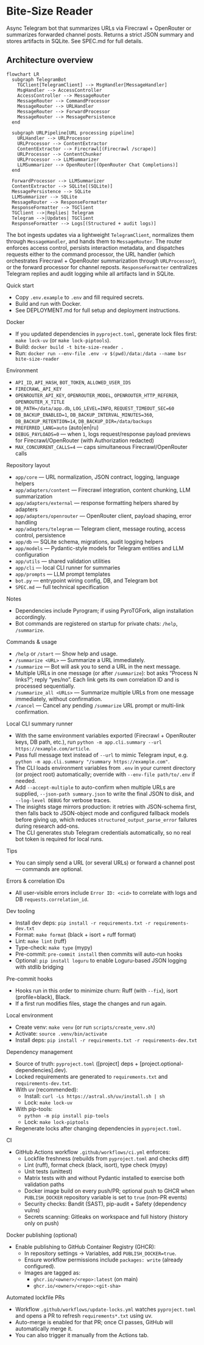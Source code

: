 # Bite‑Size Reader

Async Telegram bot that summarizes URLs via Firecrawl + OpenRouter or summarizes forwarded channel posts. Returns a strict JSON summary and stores artifacts in SQLite. See SPEC.md for full details.

## Architecture overview

```mermaid
flowchart LR
  subgraph TelegramBot
    TGClient[TelegramClient] --> MsgHandler[MessageHandler]
    MsgHandler --> AccessController
    AccessController --> MessageRouter
    MessageRouter --> CommandProcessor
    MessageRouter --> URLHandler
    MessageRouter --> ForwardProcessor
    MessageRouter --> MessagePersistence
  end

  subgraph URLPipeline[URL processing pipeline]
    URLHandler --> URLProcessor
    URLProcessor --> ContentExtractor
    ContentExtractor --> Firecrawl[(Firecrawl /scrape)]
    URLProcessor --> ContentChunker
    URLProcessor --> LLMSummarizer
    LLMSummarizer --> OpenRouter[(OpenRouter Chat Completions)]
  end

  ForwardProcessor --> LLMSummarizer
  ContentExtractor --> SQLite[(SQLite)]
  MessagePersistence --> SQLite
  LLMSummarizer --> SQLite
  MessageRouter --> ResponseFormatter
  ResponseFormatter --> TGClient
  TGClient -->|Replies| Telegram
  Telegram -->|Updates| TGClient
  ResponseFormatter --> Logs[(Structured + audit logs)]
```

The bot ingests updates via a lightweight `TelegramClient`, normalizes them through `MessageHandler`, and hands them to `MessageRouter`. The router enforces access control, persists interaction metadata, and dispatches requests either to the command processor, the URL handler (which orchestrates Firecrawl + OpenRouter summarization through `URLProcessor`), or the forward processor for channel reposts. `ResponseFormatter` centralizes Telegram replies and audit logging while all artifacts land in SQLite.

Quick start
- Copy `.env.example` to `.env` and fill required secrets.
- Build and run with Docker.
- See DEPLOYMENT.md for full setup and deployment instructions.

Docker
- If you updated dependencies in `pyproject.toml`, generate lock files first: `make lock-uv` (or `make lock-piptools`).
- Build: `docker build -t bite-size-reader .`
- Run: `docker run --env-file .env -v $(pwd)/data:/data --name bsr bite-size-reader`

Environment
- `API_ID`, `API_HASH`, `BOT_TOKEN`, `ALLOWED_USER_IDS`
- `FIRECRAWL_API_KEY`
- `OPENROUTER_API_KEY`, `OPENROUTER_MODEL`, `OPENROUTER_HTTP_REFERER`, `OPENROUTER_X_TITLE`
- `DB_PATH=/data/app.db`, `LOG_LEVEL=INFO`, `REQUEST_TIMEOUT_SEC=60`
- `DB_BACKUP_ENABLED=1`, `DB_BACKUP_INTERVAL_MINUTES=360`, `DB_BACKUP_RETENTION=14`, `DB_BACKUP_DIR=/data/backups`
- `PREFERRED_LANG=auto` (auto|en|ru)
- `DEBUG_PAYLOADS=0` — when `1`, logs request/response payload previews for Firecrawl/OpenRouter (with Authorization redacted)
 - `MAX_CONCURRENT_CALLS=4` — caps simultaneous Firecrawl/OpenRouter calls

Repository layout
- `app/core` — URL normalization, JSON contract, logging, language helpers
- `app/adapters/content` — Firecrawl integration, content chunking, LLM summarization
- `app/adapters/external` — response formatting helpers shared by adapters
- `app/adapters/openrouter` — OpenRouter client, payload shaping, error handling
- `app/adapters/telegram` — Telegram client, message routing, access control, persistence
- `app/db` — SQLite schema, migrations, audit logging helpers
- `app/models` — Pydantic-style models for Telegram entities and LLM configuration
- `app/utils` — shared validation utilities
- `app/cli` — local CLI runner for summaries
- `app/prompts` — LLM prompt templates
- `bot.py` — entrypoint wiring config, DB, and Telegram bot
- `SPEC.md` — full technical specification

Notes
- Dependencies include Pyrogram; if using PyroTGFork, align installation accordingly.
- Bot commands are registered on startup for private chats: `/help`, `/summarize`.

Commands & usage
- `/help` or `/start` — Show help and usage.
- `/summarize <URL>` — Summarize a URL immediately.
- `/summarize` — Bot will ask you to send a URL in the next message.
- Multiple URLs in one message (or after `/summarize`): bot asks “Process N links?”; reply “yes/no”. Each link gets its own correlation ID and is processed sequentially.
- `/summarize_all <URLs>` — Summarize multiple URLs from one message immediately, without confirmation.
- `/cancel` — Cancel any pending `/summarize` URL prompt or multi-link confirmation.

Local CLI summary runner
- With the same environment variables exported (Firecrawl + OpenRouter keys, DB path, etc.), run `python -m app.cli.summary --url https://example.com/article`.
- Pass full message text instead of `--url` to mimic Telegram input, e.g. `python -m app.cli.summary "/summary https://example.com"`.
- The CLI loads environment variables from `.env` in your current directory (or project root) automatically; override with `--env-file path/to/.env` if needed.
- Add `--accept-multiple` to auto-confirm when multiple URLs are supplied, `--json-path summary.json` to write the final JSON to disk, and `--log-level DEBUG` for verbose traces.
- The insights stage mirrors production: it retries with JSON-schema first, then falls back to JSON-object mode and configured fallback models before giving up, which reduces `structured_output_parse_error` failures during research add-ons.
- The CLI generates stub Telegram credentials automatically, so no real bot token is required for local runs.

Tips
- You can simply send a URL (or several URLs) or forward a channel post — commands are optional.

Errors & correlation IDs
- All user-visible errors include `Error ID: <cid>` to correlate with logs and DB `requests.correlation_id`.

Dev tooling
- Install dev deps: `pip install -r requirements.txt -r requirements-dev.txt`
- Format: `make format` (black + isort + ruff format)
- Lint: `make lint` (ruff)
- Type-check: `make type` (mypy)
- Pre-commit: `pre-commit install` then commits will auto-run hooks
- Optional: `pip install loguru` to enable Loguru-based JSON logging with stdlib bridging

Pre-commit hooks
- Hooks run in this order to minimize churn: Ruff (with `--fix`), isort (profile=black), Black.
- If a first run modifies files, stage the changes and run again.

Local environment
- Create venv: `make venv` (or run `scripts/create_venv.sh`)
- Activate: `source .venv/bin/activate`
- Install deps: `pip install -r requirements.txt -r requirements-dev.txt`

Dependency management
- Source of truth: `pyproject.toml` ([project] deps + [project.optional-dependencies].dev).
- Locked requirements are generated to `requirements.txt` and `requirements-dev.txt`.
- With uv (recommended):
  - Install: `curl -Ls https://astral.sh/uv/install.sh | sh`
  - Lock: `make lock-uv`
- With pip-tools:
  - `python -m pip install pip-tools`
  - Lock: `make lock-piptools`
- Regenerate locks after changing dependencies in `pyproject.toml`.

CI
- GitHub Actions workflow `.github/workflows/ci.yml` enforces:
  - Lockfile freshness (rebuilds from `pyproject.toml` and checks diff)
  - Lint (ruff), format check (black, isort), type check (mypy)
  - Unit tests (unittest)
  - Matrix tests with and without Pydantic installed to exercise both validation paths
  - Docker image build on every push/PR; optional push to GHCR when `PUBLISH_DOCKER` repository variable is set to `true` (non-PR events)
  - Security checks: Bandit (SAST), pip-audit + Safety (dependency vulns)
  - Secrets scanning: Gitleaks on workspace and full history (history only on push)

Docker publishing (optional)
- Enable publishing to GitHub Container Registry (GHCR):
  - In repository settings → Variables, add `PUBLISH_DOCKER=true`.
  - Ensure workflow permissions include `packages: write` (already configured).
  - Images are tagged as:
    - `ghcr.io/<owner>/<repo>:latest` (on main)
    - `ghcr.io/<owner>/<repo>:<git-sha>`

Automated lockfile PRs
- Workflow `.github/workflows/update-locks.yml` watches `pyproject.toml` and opens a PR to refresh `requirements*.txt` using uv.
- Auto-merge is enabled for that PR; once CI passes, GitHub will automatically merge it.
- You can also trigger it manually from the Actions tab.
